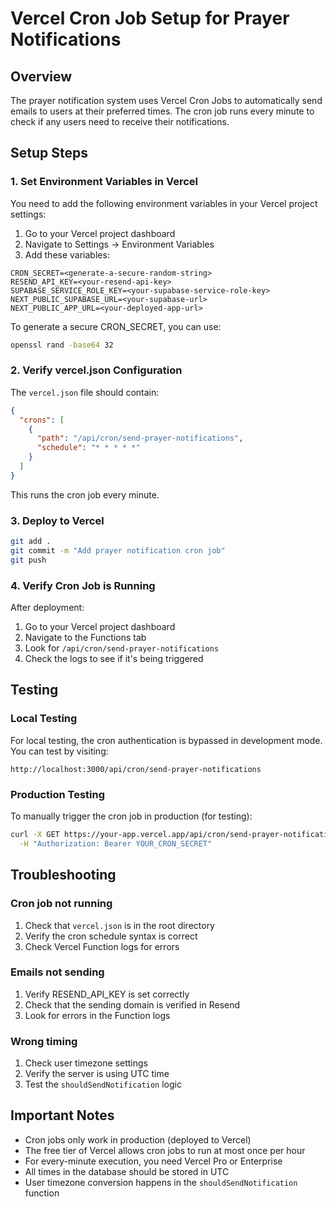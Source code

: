 # Vercel Cron Job Setup for Prayer Notifications

## Overview

The prayer notification system uses Vercel Cron Jobs to automatically send emails to users at their preferred times. The cron job runs every minute to check if any users need to receive their notifications.

## Setup Steps

### 1. Set Environment Variables in Vercel

You need to add the following environment variables in your Vercel project settings:

1. Go to your Vercel project dashboard
2. Navigate to Settings → Environment Variables
3. Add these variables:

```
CRON_SECRET=<generate-a-secure-random-string>
RESEND_API_KEY=<your-resend-api-key>
SUPABASE_SERVICE_ROLE_KEY=<your-supabase-service-role-key>
NEXT_PUBLIC_SUPABASE_URL=<your-supabase-url>
NEXT_PUBLIC_APP_URL=<your-deployed-app-url>
```

To generate a secure CRON_SECRET, you can use:

```bash
openssl rand -base64 32
```

### 2. Verify vercel.json Configuration

The `vercel.json` file should contain:

```json
{
  "crons": [
    {
      "path": "/api/cron/send-prayer-notifications",
      "schedule": "* * * * *"
    }
  ]
}
```

This runs the cron job every minute.

### 3. Deploy to Vercel

```bash
git add .
git commit -m "Add prayer notification cron job"
git push
```

### 4. Verify Cron Job is Running

After deployment:

1. Go to your Vercel project dashboard
2. Navigate to the Functions tab
3. Look for `/api/cron/send-prayer-notifications`
4. Check the logs to see if it's being triggered

## Testing

### Local Testing

For local testing, the cron authentication is bypassed in development mode. You can test by visiting:

```
http://localhost:3000/api/cron/send-prayer-notifications
```

### Production Testing

To manually trigger the cron job in production (for testing):

```bash
curl -X GET https://your-app.vercel.app/api/cron/send-prayer-notifications \
  -H "Authorization: Bearer YOUR_CRON_SECRET"
```

## Troubleshooting

### Cron job not running

1. Check that `vercel.json` is in the root directory
2. Verify the cron schedule syntax is correct
3. Check Vercel Function logs for errors

### Emails not sending

1. Verify RESEND_API_KEY is set correctly
2. Check that the sending domain is verified in Resend
3. Look for errors in the Function logs

### Wrong timing

1. Check user timezone settings
2. Verify the server is using UTC time
3. Test the `shouldSendNotification` logic

## Important Notes

- Cron jobs only work in production (deployed to Vercel)
- The free tier of Vercel allows cron jobs to run at most once per hour
- For every-minute execution, you need Vercel Pro or Enterprise
- All times in the database should be stored in UTC
- User timezone conversion happens in the `shouldSendNotification` function
